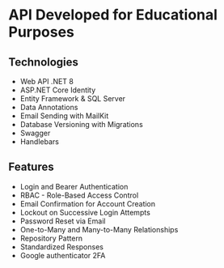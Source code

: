 # API Developed for Educational Purposes

## Technologies

* Web API .NET 8
* ASP.NET Core Identity
* Entity Framework & SQL Server
* Data Annotations
* Email Sending with MailKit
* Database Versioning with Migrations
* Swagger
* Handlebars

## Features

* Login and Bearer Authentication
* RBAC - Role-Based Access Control
* Email Confirmation for Account Creation
* Lockout on Successive Login Attempts
* Password Reset via Email
* One-to-Many and Many-to-Many Relationships
* Repository Pattern
* Standardized Responses
* Google authenticator 2FA
